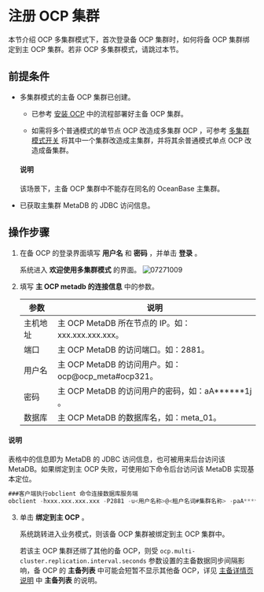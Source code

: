 # 注册 OCP 集群

本节介绍 OCP 多集群模式下，首次登录备 OCP 集群时，如何将备 OCP 集群绑定到主 OCP 集群。若非 OCP 多集群模式，请跳过本节。

## 前提条件

* 多集群模式的主备 OCP 集群已创建。

  * 已参考 [安装 OCP](../200.deploying-a-high-availability-of-ocp/300.install-ocp-high-availability.md) 中的流程部署好主备 OCP 集群。

  * 如需将多个普通模式的单节点 OCP 改造成多集群 OCP ，可参考 [多集群模式开关](../../../../../1200.manage-disaster-recovery/300.ocp-multi-cluster-mode/900.multi-cluster-mode-switch.md) 将其中一个集群改造成主集群，并将其余普通模式单点 OCP 改造成备集群。

  <main id="notice" type='explain'>
    <h4>说明</h4>
    <p>该场景下，主备 OCP 集群中不能存在同名的 OceanBase 主集群。</p>
  </main>

* 已获取主集群 MetaDB 的 JDBC 访问信息。

## 操作步骤

1. 在备 OCP 的登录界面填写 **用户名** 和 **密码** ，并单击 **登录** 。

   系统进入 **欢迎使用多集群模式** 的界面。
   ![07271009](https://help-static-aliyun-doc.aliyuncs.com/assets/img/zh-CN/8712537261/p298450.png)

2. 填写 **主 OCP metadb 的连接信息** 中的参数。

   |  参数  |                     说明                     |
   |------|--------------------------------------------|
   | 主机地址 | 主 OCP MetaDB 所在节点的 IP。如：xxx.xxx.xxx.xxx。       |
   | 端口   | 主 OCP MetaDB 的访问端口。如：2881。                 |
   | 用户名  | 主 OCP MetaDB 的访问用户。如：ocp@ocp_meta#ocp321。  |
   | 密码   | 主 OCP MetaDB 的访问用户的密码，如：aA\*\*\*\*\*\*1j 。 |
   | 数据库  | 主 OCP MetaDB 的数据库名，如：meta_01。              |

  <main id="notice" type='explain'>
    <h4>说明</h4>
    <p>表格中的信息即为 MetaDB 的 JDBC 访问信息，也可被用来后台访问该 MetaDB。如果绑定到主 OCP 失败，可使用如下命令后台访问该 MetaDB 实现基本定位。</p>
  </main>

   ```sql
   ###客户端执行obclient 命令连接数据库服务端
   obclient -hxxx.xxx.xxx.xxx -P2881 -u<用户名称>@<租户名词#集群名称> -paA******1j -Dmeta_01
   ```

3. 单击 **绑定到主 OCP** 。

   系统跳转进入业务模式，则该备 OCP 集群被绑定到主 OCP 集群中。

   若该主 OCP 集群还绑了其他的备 OCP，则受 `ocp.multi-cluster.replication.interval.seconds` 参数设置的主备数据同步间隔影响，备 OCP 的 **主备列表** 中可能会短暂不显示其他备 OCP，详见 [主备详情页说明](../../../../../1200.manage-disaster-recovery/300.ocp-multi-cluster-mode/100.overview-of-multi-cluster-mode.md) 中 **主备列表** 的说明。

